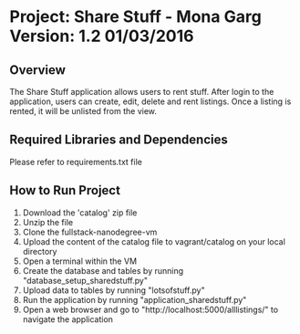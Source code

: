 Project: Share Stuff - Mona Garg 
Version: 1.2 01/03/2016
================================

Overview
------------------
The Share Stuff application allows users to rent stuff. After login to the application, users can create, edit, delete and rent listings. Once a listing is rented, it will be unlisted from the view.


Required Libraries and Dependencies
-----------------------------------
Please refer to requirements.txt file


How to Run Project
------------------
1. Download the 'catalog' zip file
2. Unzip the file
3. Clone the fullstack-nanodegree-vm
4. Upload the content of the catalog file to vagrant/catalog  on your local directory
5. Open a terminal within the VM
6. Create the database and tables by running "database_setup_sharedstuff.py"
7. Upload data to tables by running "lotsofstuff.py"
8. Run the application by running "application_sharedstuff.py"
9. Open a web browser and go to "http://localhost:5000/alllistings/" to navigate the application